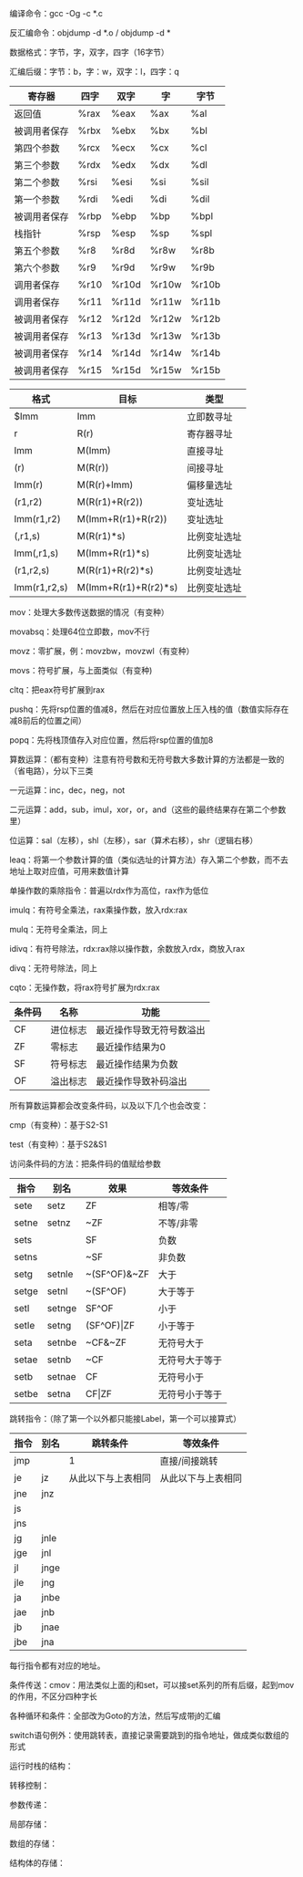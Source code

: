 编译命令：gcc -Og -c *.c

反汇编命令：objdump -d *.o / objdump -d *

数据格式：字节，字，双字，四字（16字节）

汇编后缀：字节：b，字：w，双字：l，四字：q

| 寄存器       | 四字 | 双字  | 字    | 字节  |
| ------------ | ---- | ----- | ----- | ----- |
| 返回值       | %rax | %eax  | %ax   | %al   |
| 被调用者保存 | %rbx | %ebx  | %bx   | %bl   |
| 第四个参数   | %rcx | %ecx  | %cx   | %cl   |
| 第三个参数   | %rdx | %edx  | %dx   | %dl   |
| 第二个参数   | %rsi | %esi  | %si   | %sil  |
| 第一个参数   | %rdi | %edi  | %di   | %dil  |
| 被调用者保存 | %rbp | %ebp  | %bp   | %bpl  |
| 栈指针       | %rsp | %esp  | %sp   | %spl  |
| 第五个参数   | %r8  | %r8d  | %r8w  | %r8b  |
| 第六个参数   | %r9  | %r9d  | %r9w  | %r9b  |
| 调用者保存   | %r10 | %r10d | %r10w | %r10b |
| 调用者保存   | %r11 | %r11d | %r11w | %r11b |
| 被调用者保存 | %r12 | %r12d | %r12w | %r12b |
| 被调用者保存 | %r13 | %r13d | %r13w | %r13b |
| 被调用者保存 | %r14 | %r14d | %r14w | %r14b |
| 被调用者保存 | %r15 | %r15d | %r15w | %r15b |

| 格式         | 目标                 | 类型         |
| ------------ | -------------------- | ------------ |
| $Imm         | Imm                  | 立即数寻址   |
| r            | R(r)                 | 寄存器寻址   |
| Imm          | M(Imm)               | 直接寻址     |
| (r)          | M(R(r))              | 间接寻址     |
| Imm(r)       | M(R(r)+Imm)          | 偏移量选址   |
| (r1,r2)      | M(R(r1)+R(r2))       | 变址选址     |
| Imm(r1,r2)   | M(Imm+R(r1)+R(r2))   | 变址选址     |
| (,r1,s)      | M(R(r1)*s)           | 比例变址选址 |
| Imm(,r1,s)   | M(Imm+R(r1)*s)       | 比例变址选址 |
| (r1,r2,s)    | M(R(r1)+R(r2)*s)     | 比例变址选址 |
| Imm(r1,r2,s) | M(Imm+R(r1)+R(r2)*s) | 比例变址选址 |

mov：处理大多数传送数据的情况（有变种）

movabsq：处理64位立即数，mov不行

movz：零扩展，例：movzbw，movzwl（有变种）

movs：符号扩展，与上面类似（有变种)

cltq：把eax符号扩展到rax

pushq：先将rsp位置的值减8，然后在对应位置放上压入栈的值（数值实际存在减8前后的位置之间）

popq：先将栈顶值存入对应位置，然后将rsp位置的值加8

算数运算：（都有变种）注意有符号数和无符号数大多数计算的方法都是一致的（省电路），分以下三类

一元运算：inc，dec，neg，not

二元运算：add，sub，imul，xor，or，and（这些的最终结果存在第二个参数里）

位运算：sal（左移），shl（左移），sar（算术右移），shr（逻辑右移）

leaq：将第一个参数计算的值（类似选址的计算方法）存入第二个参数，而不去地址上取对应值，可用来数值计算

单操作数的乘除指令：普遍以rdx作为高位，rax作为低位

imulq：有符号全乘法，rax乘操作数，放入rdx:rax

mulq：无符号全乘法，同上

idivq：有符号除法，rdx:rax除以操作数，余数放入rdx，商放入rax

divq：无符号除法，同上

cqto：无操作数，将rax符号扩展为rdx:rax

| 条件码 | 名称     | 功能                     |
| ------ | -------- | ------------------------ |
| CF     | 进位标志 | 最近操作导致无符号数溢出 |
| ZF     | 零标志   | 最近操作结果为0          |
| SF     | 符号标志 | 最近操作结果为负数       |
| OF     | 溢出标志 | 最近操作导致补码溢出     |

所有算数运算都会改变条件码，以及以下几个也会改变：

cmp（有变种）：基于S2-S1

test（有变种）：基于S2&S1

访问条件码的方法：把条件码的值赋给参数

| 指令  | 别名   | 效果         | 等效条件       |
| ----- | ------ | ------------ | -------------- |
| sete  | setz   | ZF           | 相等/零        |
| setne | setnz  | ~ZF          | 不等/非零      |
| sets  |        | SF           | 负数           |
| setns |        | ~SF          | 非负数         |
| setg  | setnle | ~(SF^OF)&~ZF | 大于           |
| setge | setnl  | ~(SF^OF)     | 大于等于       |
| setl  | setnge | SF^OF        | 小于           |
| setle | setng  | (SF^OF)\|ZF  | 小于等于       |
| seta  | setnbe | ~CF&~ZF      | 无符号大于     |
| setae | setnb  | ~CF          | 无符号大于等于 |
| setb  | setnae | CF           | 无符号小于     |
| setbe | setna  | CF\|ZF       | 无符号小于等于 |

跳转指令：（除了第一个以外都只能接Label，第一个可以接算式）

| 指令 | 别名 | 跳转条件           | 等效条件           |
| ---- | ---- | ------------------ | ------------------ |
| jmp  |      | 1                  | 直接/间接跳转      |
| je   | jz   | 从此以下与上表相同 | 从此以下与上表相同 |
| jne  | jnz  |                    |                    |
| js   |      |                    |                    |
| jns  |      |                    |                    |
| jg   | jnle |                    |                    |
| jge  | jnl  |                    |                    |
| jl   | jnge |                    |                    |
| jle  | jng  |                    |                    |
| ja   | jnbe |                    |                    |
| jae  | jnb  |                    |                    |
| jb   | jnae |                    |                    |
| jbe  | jna  |                    |                    |

每行指令都有对应的地址。

条件传送：cmov：用法类似上面的j和set，可以接set系列的所有后缀，起到mov的作用，不区分四种字长

各种循环和条件：全部改为Goto的方法，然后写成带j的汇编

switch语句例外：使用跳转表，直接记录需要跳到的指令地址，做成类似数组的形式

运行时栈的结构：

转移控制：

参数传递：

局部存储：

数组的存储：

结构体的存储：

